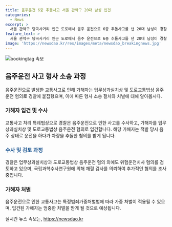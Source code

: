 ```yaml
---
title: 음주운전 6중 추돌사고 서울 관악구 20대 남성 입건
categories:
  - News
excerpt: >
  서울 관악구 당곡사거리 인근 도로에서 음주 운전으로 6중 추돌사고를 낸 20대 남성이 경찰에 붙잡혔다. A씨는 음주 상태로 운전 중에 앞선 차를 추돌한 혐의를 받으며, 이 사고로 A씨가 경상을 입었으며, 부상자는 없었다. 경찰은 A씨에 대해 업무상과실치상과 위험운전치사 등의 혐의를 적용할 방안을 검토 중이며, 국과수에 의뢰된 채혈 검사 결과를 기다리고 있다.
feature_text: >
  서울 관악구 당곡사거리 인근 도로에서 음주 운전으로 6중 추돌사고를 낸 20대 남성이 경찰에 붙잡혔다. A씨는 음주 상태로 운전 중에 앞선 차를 추돌한 혐의를 받으며, 이 사고로 A씨가 경상을 입었으며, 부상자는 없었다. 경찰은 A씨에 대해 업무상과실치상과 위험운전치사 등의 혐의를 적용할 방안을 검토 중이며, 국과수에 의뢰된 채혈 검사 결과를 기다리고 있다.
image: 'https://newsdao.kr/res/images/meta/newsdao_breakingnews.jpg'
---
```


<p><img src="https://newsdao.kr/res/images/meta/newsdao_breakingnews.jpg" alt="bookingtag 속보" /></p>

<h2 data-ke-size="size26">음주운전 사고 형사 소송 과정</h2>

<p data-ke-size="size16">음주운전으로 발생한 교통사고로 인해 가해자는 업무상과실치상 및 도로교통법상 음주운전 혐의로 경찰에 붙잡혔으며, 이에 따른 형사 소송 절차와 처벌에 대해 알아봅시다.</p>

<h3>가해자 입건 및 수사</h3>

<p data-ke-size="size16">교통사고 처리 특례법상으로 경찰은 음주운전으로 인한 사고를 수사하고, 가해자를 업무상과실치상 및 도로교통법상 음주운전 혐의로 입건합니다. 해당 가해자는 적발 당시 음주 상태로 운전을 하다가 차량을 추돌한 혐의를 받게 됩니다.</p>

<h3><span style="color: #1a5490;">수사 및 검토 과정</span></h3>

<p data-ke-size="size16">경찰은 업무상과실치상과 도로교통법상 음주운전 혐의 외에도 위험운전치사 혐의를 검토하고 있으며, 국립과학수사연구원에 의해 채혈 검사를 의뢰하여 추가적인 혐의를 조사 중입니다.</p>

<h3>가해자 처벌</h3>

<p data-ke-size="size16">음주운전으로 인한 교통사고는 특정범죄가중처벌법에 따라 가중 처벌이 적용될 수 있으며, 입건된 가해자는 엄중한 처벌을 받게 될 것으로 예상됩니다. </p>
실시간 뉴스 속보는, <a href="https://newsdao.kr" rel="dofollow">https://newsdao.kr</a>


